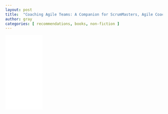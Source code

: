 ```yaml
---
layout: post
title:  "Coaching Agile Teams: A Companion for ScrumMasters, Agile Coaches, and Project Managers in Transition"
author: gray
categories: [ recommendations, books, non-fiction ]
---
```


<iframe sandbox="allow-popups allow-scripts allow-modals allow-forms allow-same-origin" style="width:120px;height:240px;" marginwidth="0" marginheight="0" scrolling="no" frameborder="0" src="//ws-na.amazon-adsystem.com/widgets/q?ServiceVersion=20070822&OneJS=1&Operation=GetAdHtml&MarketPlace=US&source=ss&ref=as_ss_li_til&ad_type=product_link&tracking_id=grayinfilm-20&language=en_US&marketplace=amazon&region=US&placement=B003QP47YG&asins=B003QP47YG&linkId=ab357586e1af2598813c9f553886d62c&show_border=true&link_opens_in_new_window=true"></iframe>